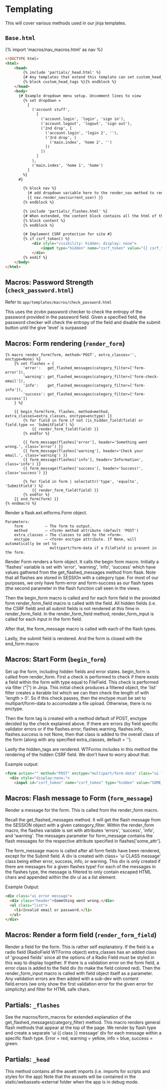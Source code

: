 # Templating

This will cover various methods used in our jinja templates.

## `Base.html`

{% import 'macros/nav_macros.html' as nav %}

```html
<!DOCTYPE html>
<html>
    <head>
        {% include 'partials/_head.html' %}
        {# Any templates that extend this template can set custom_head_tags to add scripts to their page #}
        {% block custom_head_tags %}{% endblock %}
    </head>
    <body>
      {# Example dropdown menu setup. Uncomment lines to view
        {% set dropdown =
          [
            ('account stuff',
              [
                ('account.login', 'login', 'sign in'),
                ('account.logout', 'logout', 'sign out'),
                ('2nd drop', [
                  ('account.login', 'login 2', ''),
                  ('3rd drop', [
                    ('main.index', 'home 2', '')
                  ])
                ])
              ]
            ),
            ('main.index', 'home 1', 'home')
          ]
        %}
      #}

        {% block nav %}
          {# add dropdown variable here to the render_nav method to render dropdowns #}
          {{ nav.render_nav(current_user) }}
        {% endblock %}

        {% include 'partials/_flashes.html' %}
        {# When extended, the content block contains all the html of the webpage #}
        {% block content %}
        {% endblock %}

        {# Implement CSRF protection for site #}
        {% if csrf_token() %}
            <div style="visibility: hidden; display: none">
                <input type="hidden" name="csrf_token" value="{{ csrf_token() }}">
            </div>
        {% endif %}
    </body>
</html>
```

## Macros: Password Strength (`check_password.html`)

Refer to `app/templates/macros/check_password.html`

This uses the zcvbn password checker to check the entropy of the password provided in the password field.
   Given a specified field, the password checker will check the entropy of the field and disable the submit
   button until the give 'level' is surpassed

## Macros: Form rendering (`render_form`)

```jinja
{% macro render_form(form, method='POST', extra_classes='', enctype=None) %}
    {% set flashes = {
        'error':   get_flashed_messages(category_filter=['form-error']),
        'warning': get_flashed_messages(category_filter=['form-check-email']),
        'info':    get_flashed_messages(category_filter=['form-info']),
        'success': get_flashed_messages(category_filter=['form-success'])
    } %}

    {{ begin_form(form, flashes, method=method, extra_classes=extra_classes, enctype=enctype) }}
        {% for field in form if not (is_hidden_field(field) or field.type == 'SubmitField') %}
            {{ render_form_field(field) }}
        {% endfor %}

        {{ form_message(flashes['error'], header='Something went wrong.', class='error') }}
        {{ form_message(flashes['warning'], header='Check your email.', class='warning') }}
        {{ form_message(flashes['info'], header='Information', class='info') }}
        {{ form_message(flashes['success'], header='Success!', class='success') }}

        {% for field in form | selectattr('type', 'equalto', 'SubmitField') %}
            {{ render_form_field(field) }}
        {% endfor %}
    {{ end_form(form) }}
{% endmacro %}
```
Render a flask.ext.wtforms.Form object.

```
Parameters:
    form          – The form to output.
    method        – <form> method attribute (default 'POST')
    extra_classes – The classes to add to the <form>.
    enctype       – <form> enctype attribute. If None, will automatically be set to
                    multipart/form-data if a FileField is present in the form.
```

   Render Form renders a form object. It calls the begin form macro. Initially
   a 'flashes' variable is set with 'error', 'warning', 'info', 'success' which
   have values gathered from the get_flashed_messages method from flask. Note
   that all flashes are stored in SESSIOn with a category type. For most of our
   purposes, we only have form-error and form-success as our flash types (the
   second parameter in the flash function call seen in the views.

   Then the begin_form macro is called and for each form field in the provided
   form render_form_field macro is called with the field.
   All hidden fields (i.e. the CSRF field) and all submit fields is not rendered
   at this fime in render_form_field. In the render_form_field
   method, render_form_input is called for each input in the form field.

   After that, the form_message macro is called with each of the flash types.

   Lastly, the submit field is rendered. And the form is closed with the end_form
   macro

## Macros: Start Form (`begin_form`)

Set up the form, including hidden fields and error states.
begin_form is called from render_form. First a check is performed to check
if there exists a field within the form with type equal to FileField. This
check is performed via filter ("|") in Jinja. This initial check produces a
filtered object, the 'list' filter creates a iterable list which we can then
check the length of with 'length > 0'. So if this check passes, then the enctype
must be set to multipart/form-data to accomodate a file upload. Otherwise, there
is no enctype.

Then the form tag is created with a method default of POST, enctype decided by the
check explained above. If there are errors (by field specific validator errors or
if the flashes.error, flashes.warning, flashes.info, flashes.success is not None,
then that class is added to the overall class of the form (along with any specified
extra_classes, default = '').

Lastly the hidden_tags are rendered. WTForms includes in this method the rendering of
the hidden CSRF field. We don't have to worry about that.

Example output:

```html
<form action="" method="POST" enctype="multipart/form-data" class="ui form">
  <div style="display:none;">
    <input id="csrf_token" name="csrf_token" type="hidden" value="SOME_CSRF_TOKEN_HERE">
```

## Macros: Flash message to Form (`form_message`)

Render a message for the form. This is called from the render_form macro.

Recall the get_flashed_messages method. It will get the flash message from
the SESSION object with a given cateogory_filter. Within the render_form
macro, the flashes variable is set with attributes 'errors', 'success',
'info', and 'warning'. The messages parameter for form_message contains the
flash messages for the respective attribute specified in flashes['some_attr'].

The form_message macro is called after all form fields have been rendered,
except for the Submit field. A div is created with class= 'ui CLASS message'
class being either error, success, info, or warning. This div is only created
if there are messages for a given flashes type! For each of the messages in
the flashes type, the message is filtered to only contain escaped HTML chars
and appended within the div ul as a list element.

Example Output:

```html
<div class="ui error message">
  <div class="header">Something went wrong.</div>
  <ul class="list">
    <li>Invalid email or password.</li>
  </ul>
</div>
```

## Macros: Render a form field (`render_form_field`)

Render a field for the form. This is rather self explanatory.
 If the field is
   a radio field (RadioField WTForms object) extra_classes has an added class of
   'grouped fields' since all the options of a Radio Field must be styled in this
   way to display together.
   If there is a validation error on the form field, a error class is added to the
   field div (to make the field colored red). Then the render_form_input macro is
   called with field object itself as a parameter. Any validation errors are then
   added with a sub-dev with content field.errors (we only show the first validation
   error for the given error for simplicity) and filter for HTML safe chars.

## Partials: `_flashes`

See the macros/form_macros for extended explanation of the
   get_flashed_messages(category_filter) method. This macro renders
   general flash methods that appear at the top of the page. We render
   by flash type and create a separate 'ui {{ class }} message' div
   for each message within a specific flash type. Error = red,
   warning = yellow, info = blue, success = green.

## Partials: `_head`

This method contains all the assett imports (i.e. imports for scripts and styles for the app)
   Note that the asssets will be contained in the static/webassets-external folder when the app
   is in debug mode.
